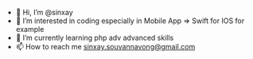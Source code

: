 - 👋 Hi, I’m @sinxay
- 👀 I’m interested in coding especially in Mobile App => Swift for IOS for example
- 🌱 I’m currently learning php adv advanced skills
- 📫 How to reach me sinxay.souvannavong@gmail.com

<!---
sinxay/sinxay is a ✨ special ✨ repository because its `README.md` (this file) appears on your GitHub profile.
You can click the Preview link to take a look at your changes.
--->
